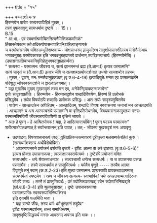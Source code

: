 +++
title = "१५"

+++
पञ्चदशो मन्त्रः  
हिरण्मयेन पात्रेण सत्यस्यापिहितं मुखम् ।  
तत्त्वं पूषन्नपावृणु सत्यधर्माय दृष्टये ।। 15।।  
B.15  
" आ.भा.- एवं स्ववर्णाश्रमोचितनित्यनैमित्तिककर्मांगकं"  
हिंसास्तेयकाम क्रोधादिरूपोपासनापरिपन्थिपरित्याङ्गागकं  
च परमोपासनमेव भक्तिसम्भूतिशब्दवाच्य- मोक्षसाधनम् इत्युपदिश्य तादृशोपासनशीलस्य मनोनैर्मल्याय  
भगवदनुग्रहः परमोपकारक इति भगवदनुग्रहप्राप्तये प्रार्थनाम् उपदिशत्याचार्यः (हिरण्मयेनेति) ।  
(उपासनाप्रतिबन्धकनिवृत्तिहेतुभगवदनुग्रहप्रार्थना)  
" सत्यस्य - परमात्मनः जीवस्य च, सत्यं ज्ञानमनन्तं ब्रह्म (तै.आन.1) इत्यत्र परमात्मनि"  
सत्यं चानृतं च (तै.आन.6) इत्यत्र जीवे च सत्यशब्दप्रयोगदर्शनात् उभयोः सत्यशब्देन ग्रहणम्  
। मुखम् - द्वारम्, मनः मनसैवानुद्रष्टव्यम् (बृ.उ.6-4-19) इत्यादिश्रुतेः मनस एव परमात्मदर्शने  
परिशुद्ध जीवस्वरूपदर्शने च द्वारत्वाऽवगमात् ।  
" यद्वा मुखमिव मुखम् मुखसदृशं तच्च मन एव, अनेकेन्द्रियावष्टम्भकत्वेन"  
द्वयोः सादृश्यप्रतीतेः । हिरण्मयेन - हिरण्यसदृशेन शब्दादिविषयेण, हिरण्यं हि प्रलोभकं  
प्रसिद्धमेव । तथैव विषयोऽपि शब्दादिः प्रलोभकः प्रसिद्धः । अतः तयोः सादृश्यमुचितमेव  
। पात्रेण - आच्छादकेन अपिहितम् - आच्छादितम्, शब्दादिः विषयः स्ववासनया जनानां मन आच्छादयति  
। आच्छादनं च अत्र आत्मस्वरूपे परमात्मनि वा वृत्तिप्रतिरोधनमेव, विषयवासनाकलुषतया मनसः  
परमात्मविषयिणी जीवस्वरुपविषयिणी वा वृत्तिर्न जायते ।  
" अतः हे पूषन् - हे आश्रितपोषक ! यद्वा, हे आदित्यान्तर्यामिन् ! पूषन् पदस्य परमात्मनः"  
शरीरमात्रोपलक्षणात् हे सर्वान्तरात्मन् इति यावत् । तत् - जीवस्य मुखसदृशं मनः अपावृणु  
- उदघाटय; विषयवासनारूपं त्वद््वृत्तिप्रतिबन्धकमावरणं दूरीकृत्य मलसम्पर्करहितं कुरु ।  
(सत्यधर्मशब्दस्य अर्थविशेषोक्तिः)  
" आवरणापनयने प्रयोजनं दर्शयति दृष्टये - दृष्टिः आत्मा वा अरे द्रष्टव्यः (बृ.उ.6-5-6)"  
इत्यत्र प्रोक्ता उपासनारूपा ; त्वत्साक्षात्कारायेत्यर्थः । दृष्टेरपि प्रयोजनं वक्ति  
सत्यधर्माय - धर्मः श्रेयस्साधनपरः । सत्यश्चासौ धर्मश्च सत्यधर्मः । स च उपासनया प्रसन्नः  
परमात्मैव । तस्मै सत्यधर्माय तं प्राप्तुमित्यर्थः । यमेवैष वृणुते ----- तस्यैष आत्मा  
विवृणुते तनूं स्वाम् (क.उ.2-23) इति श्रुत्या परमात्मनः प्राप्यस्यापि प्रापकत्वाऽवगमात्  
सत्यधर्मत्वं स्पष्टमेव । अथ च जीवस्य सत्यस्य- स्वाभाविको धर्मः अपहतपाप्मत्वादिरुपः  
सोऽपि सत्यः । तस्मै तं प्राप्तुमित्यर्थः ; परं ज्योतिरूपसम्पद्य स्वेन रूपेणाभिनिष्पद्यते  
(छां.उ.8-3-4) इति श्रुत्यनुसारात् । दृष्टेः उपासनरूपायाः  
परमात्मप्राप्तिः स्वस्वरूपाभिनिष्पत्तिश्च  
इति द्वयमपि फलमिति भावः ।  
" यद्वा सत्यो जीवः, तस्य धर्मः धर्मभूतज्ञानं तदूपैव"  
दृष्टिः परमात्मदर्शनम्, तच्च समाधिरूपम्,  
तादृशदृष्टिसिद्धयर्थं मनसः आवरणम् अपनय इति भावः ।।